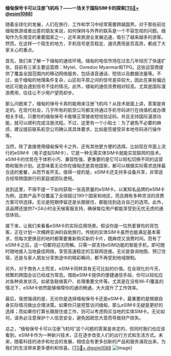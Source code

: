 **缅甸保号卡可以注册飞机吗？——一场关于国际SIM卡的探索[[TG💪+ @esim1088](https://t.me/s/esim1088)]**

随着全球化的发展，人们在旅行、工作和学习中经常需要跨越国界。对于那些前往缅甸旅游或者出差的朋友来说，如何保持与外界的联系是一个不容忽视的问题。缅甸作为东南亚的重要国家之一，近年来旅游业发展迅速，吸引了越来越多的游客。然而，在这样一个陌生的地方，手机信号是否稳定、通讯费用是否高昂，都成了大家关心的重点。

首先，我们来了解一下缅甸的通信环境。缅甸的电信市场在过去几年经历了快速扩张，目前有三家主要运营商：Mytel、Ooredoo Myanmar和TPG。这些运营商提供了覆盖全国范围内的移动网络服务，包括语音通话、短信以及数据流量等。不过，由于缅甸的地理条件复杂，山区和平原之间的信号差异较大，因此在某些偏远地区可能会遇到信号不佳的情况。此外，缅甸的通信资费相对较高，尤其是国际漫游费用，往往让不少用户望而却步。

那么问题来了，缅甸的保号卡真的能用来注册飞机吗？从技术层面上讲，答案是肯定的。在现代社会，几乎所有的航空公司都支持通过手机号码进行在线值机或办理相关手续。只要你的缅甸保号卡能够正常接收短信验证码，并且支持国际漫游功能，就可以顺利完成注册流程。不过，这里有一个小贴士：为了避免不必要的麻烦，建议提前联系航空公司确认其具体要求，比如是否接受非本地号码进行操作等。

当然，除了直接使用缅甸保号卡之外，还有其他更方便的选择。比如现在市面上流行的eSIM卡（电子虚拟SIM卡），它是一种无需实体SIM卡就能实现联网的技术。eSIM卡的优势在于体积小巧、兼容性强，更重要的是它可以轻松切换不同的运营商和服务计划。这意味着无论你在缅甸还是其他国家，都可以根据实际需求选择最合适的套餐，从而节省开支。值得一提的是，eSIM卡还支持多设备共享，非常适合经常跨国旅行的家庭或团队使用。

说到这里，不得不提一下如何获取一张高质量的eSIM卡。以某知名品牌的eSIM卡为例，这款产品不仅覆盖了全球超过190个国家和地区，而且拥有多种灵活的资费方案可供选择。无论是短期停留还是长期居住，都能找到适合自己的选项。此外，该品牌还提供7×24小时全天候客服支持，确保每位用户都能享受到无忧无虑的通信体验。

接下来，让我们来看看eSIM卡的实际应用场景。假设你是一位热爱冒险的背包客，正在计划一次横跨亚洲的自助旅行。传统的实体SIM卡虽然也能满足基本需求，但每次更换目的地时都需要重新购买新的卡片，既麻烦又浪费时间。而有了eSIM卡之后，这一切都将迎刃而解。只需一部支持eSIM功能的智能手机，即可随时随地接入当地最佳网络，享受高速稳定的互联网连接。无论是查询地图、预订住宿，还是与家人朋友分享旅途中的精彩瞬间，都不再受到地域限制。

另外，对于商务人士而言，eSIM卡同样具有无可比拟的价值。在全球化的今天，频繁的跨国会议已经成为常态。借助eSIM卡提供的便捷通信手段，你可以轻松应对各种突发状况，如紧急联络客户、处理重要文件等。尤其是在没有Wi-Fi覆盖的情况下，eSIM卡依然能够保障你的通讯畅通，大大提升了工作效率。

最后，我想强调的是，无论你是选择缅甸保号卡还是eSIM卡，最重要的是根据自身实际情况做出合理决策。如果你只是短暂访问缅甸，那么eSIM卡无疑是更好的选择；而如果你打算长期居住或工作，则可以考虑购买当地的实体SIM卡。无论如何，请务必注意保护个人信息安全，避免因疏忽大意而导致财产损失。

总之，“缅甸保号卡可以注册飞机吗”这个问题的答案是肯定的，但同时我们也应该看到，eSIM卡作为一种新兴技术，正在逐步改变人们的出行方式和生活方式。未来，随着科技的进步和社会的发展，相信会有更多创新的产品和服务涌现出来，为我们的生活带来更多便利和惊喜。[[TG💪+ @esim1088](https://t.me/s/esim1088) ![Image](https://i.postimg.cc/4NQfJmqS/Snipaste-2025-05-13-00-14-12.png)]